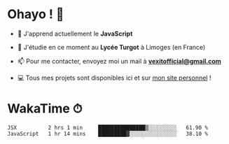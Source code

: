 # Ohayo ! 🌃

- 🔭 J'apprend actuellement le **JavaScript**

- 🌱 J'étudie en ce moment au **Lycée Turgot** à Limoges (en France)

- 📫 Pour me contacter, envoyez moi un mail à <a href="mailto:vexitofficial@gmail.com">**vexitofficial@gmail.com**</a>

- 💻 Tous mes projets sont disponibles ici et sur <a href="https://www.vexcited.me">mon site personnel</a> !

# WakaTime ⏱

<!--START_SECTION:waka-->
```text
JSX          2 hrs 1 min     ███████████████▒░░░░░░░░░   61.90 % 
JavaScript   1 hr 14 mins    █████████▓░░░░░░░░░░░░░░░   38.10 % 
```
<!--END_SECTION:waka-->
